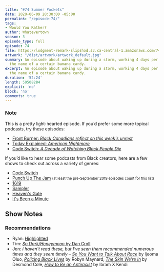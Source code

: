 ```yaml
---
title: "#74 Summer Pockets"
date: 2020-06-09 20:30:00 -05:00
permalink: "/episode-74/"
tags:
- Would You Rather?
author: Whatevertown
season: 3
episode_type: full
episode: 74
file: https://lodgment-remark-slipshod.s3.ca-central-1.amazonaws.com/74.mp3
artwork: "/dist/artwork/artwork_default.jpg"
summary: An episode about waking up during a storm, working 4 days per week, and remembering
  the name of a certain banana candy.
excerpt: An episode about waking up during a storm, working 4 days per week, and remembering
  the name of a certain banana candy.
duration: '52:24'
length: 50508284
explicit: 'no'
block: 'no'
comments: true
---
```


### Note
This is a pretty light-hearted episode. If you’d prefer some more topical podcasts, try these episodes:
- [Front Burner: *Black Canadians reflect on this week's unrest*](https://overcast.fm/+PFU_p3H-k)
- [Today Explained: *American Nightmare*](https://overcast.fm/+WEGmBUUUE)
- [Code Switch: *A Decade of Watching Black People Die*](https://overcast.fm/+HuuvvTwoc)

If you’d like to hear some podcasts from Black creators, here are a few shows to check out across a variety of genres:
- [Code Switch](https://www.npr.org/sections/codeswitch/)
- [Punch Up The Jam](https://headgum.com/punch-up-the-jam) <small>(at least the pre-September 2019 episodes count for this list)</small>
- [1619](https://www.nytimes.com/2020/01/23/podcasts/1619-podcast.html)
- [Sampler](https://gimletmedia.com/shows/sampler)
- [Heaven's Gate](https://www.heavensgate.show)
- [It's Been a Minute](https://www.npr.org/podcasts/510317/its-been-a-minute-with-sam-sanders)

## Show Notes

### Recommendations
- Ryan: [Highlighted](https://highlighted-app.webflow.io)
- Tim: [*So Dark/Honeymoon* by Dan Croll](https://open.spotify.com/album/6ECKkTFBqGAsRorCvZqNA6?si=r1MffyQTReSTljjun-mb0g)
- Jon: *I haven't read these, but I've seen them recommended numerous times and they seem timely* – [*So You Want to Talk About Race*](https://www.goodreads.com/book/show/35099718-so-you-want-to-talk-about-race) by Ijeoma Oluo, [*Policing Black Lives*](https://www.goodreads.com/book/show/35090592-policing-black-lives) by Robyn Maynard, [*The Skin We’re In*](https://www.goodreads.com/book/show/50870424-the-skin-we-re-in) by Desmond Cole, [*How to Be an Antiracist*](https://www.goodreads.com/book/show/40265832-how-to-be-an-antiracist) by Ibram X Kendi
